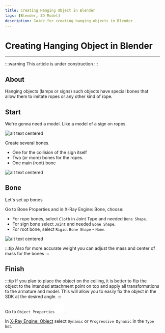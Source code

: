 ```yaml
---
title: Creating Hanging Object in Blender
tags: [Blender, 3D Model]
description: Guide for creating hanging objects in Blender
---
```


# Creating Hanging Object in Blender

___

:::warning
This article is under construction
:::

## About

Hanging objects (lamps or signs) such objects have special bones that allow them to imitate ropes or any other kind of rope.

## Start

We're gonna need a model. Like a model of a sign on ropes.

![alt text centered](assets/images/creating-hanging-object-in-blender-model-example.png)

Create several bones.

- One for the collision of the sign itself
- Two (or more) bones for the ropes.
- One main (root) bone

![alt text centered](assets/images/creating-hanging-object-in-blender-bones-example.png)

## Bone

Let's set up bones

Go to Bone Properties and in X-Ray Engine: Bone, choose:

- For rope bones, select `Cloth` in Joint Type and needed `Bone Shape`.
- For sign bone select `Joint` and needed `Bone Shape`.
- For root bone, select `Rigid`. `Bone Shape` - `None`.

![alt text centered](assets/images/creating-hanging-object-in-blender-bone-shapes.png)

:::tip
Also for more accurate weight you can adjust the mass and center of mass for the bones
:::

## Finish

:::tip
If you plan to place the object on the ceiling, it is better to flip the object to the intended attachment point on top and apply all transformations to the armature and model. This will allow you to easily fix the object in the SDK at the desired angle.
:::

Go to `Object Properties`![Object Properties svg-icon](../../../static/icons/blender/object-data.svg).

In [X-Ray Engine: Object](../../modding-tools/blender/addon-panels/panel-object.md) select `Dynamic` or `Progressive Dynamic` in the `Type` list.
